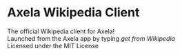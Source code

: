 # Axela Wikipedia Client
The official Wikipedia client for Axela!
<br>Launched from the Axela app by typing *get from Wikipedia*
<br>Licensed under the MIT License
